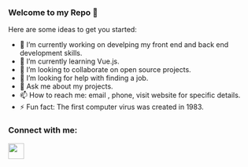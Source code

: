 ### Welcome to my Repo 👋


Here are some ideas to get you started:

- 🔭 I’m currently working on develping my front end and back end development skills.
- 🌱 I’m currently learning Vue.js.
- 👯 I’m looking to collaborate on open source projects.
- 🤔 I’m looking for help with finding a job.
- 💬 Ask me about my projects.
- 📫 How to reach me: email , phone, visit website for specific details.
- ⚡ Fun fact: The first computer virus was created in 1983.

### Connect with me:

<img height="32" width="32" src="https://cdn.jsdelivr.net/npm/simple-icons@v4/icons/linkedin.svg" />
